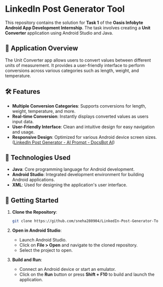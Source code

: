 

# LinkedIn Post Generator Tool

This repository contains the solution for **Task 1** of the **Oasis Infobyte Android App Development Internship**. The task involves creating a **Unit Converter** application using Android Studio and Java.

## 📱 Application Overview

The Unit Converter app allows users to convert values between different units of measurement. It provides a user-friendly interface to perform conversions across various categories such as length, weight, and temperature.

## 🛠️ Features

- **Multiple Conversion Categories**: Supports conversions for length, weight, temperature, and more.
- **Real-time Conversion**: Instantly displays converted values as users input data.
- **User-Friendly Interface**: Clean and intuitive design for easy navigation and usage.
- **Responsive Design**: Optimized for various Android device screen sizes. ([LinkedIn Post Generator - AI Prompt - DocsBot AI](https://docsbot.ai/prompts/writing/linkedin-post-generator?utm_source=chatgpt.com))

## 🧰 Technologies Used

- **Java**: Core programming language for Android development.
- **Android Studio**: Integrated development environment for building Android applications.
- **XML**: Used for designing the application's user interface.



## 🚀 Getting Started

1. **Clone the Repository**:

   ```bash
   git clone https://github.com/sneha280904/LinkedIn-Post-Generator-Tool.git
   ```


2. **Open in Android Studio**:

   - Launch Android Studio.
   - Click on **File > Open** and navigate to the cloned repository.
   - Select the project to open.

3. **Build and Run**:

   - Connect an Android device or start an emulator.
   - Click on the **Run** button or press **Shift + F10** to build and launch the application.

